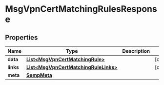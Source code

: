 

# MsgVpnCertMatchingRulesResponse


## Properties

| Name | Type | Description | Notes |
|------------ | ------------- | ------------- | -------------|
|**data** | [**List&lt;MsgVpnCertMatchingRule&gt;**](MsgVpnCertMatchingRule.md) |  |  [optional] |
|**links** | [**List&lt;MsgVpnCertMatchingRuleLinks&gt;**](MsgVpnCertMatchingRuleLinks.md) |  |  [optional] |
|**meta** | [**SempMeta**](SempMeta.md) |  |  |



